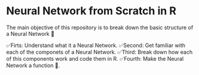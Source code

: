 # Neural Network from Scratch in R

The main objective of this repository is to break down the basic structure of a Neural Network 🧠

✅Firts: Understand what it a Neural Network.
✅Second: Get familiar with each of the componets of a Neural Network.
✅Third: Break down how each of this components work and code them in R. 
✅Fourth: Make the Neural Network a function 🤖. 
